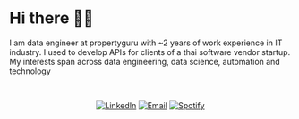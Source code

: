 # Hi there 👋🏻 

I am data engineer at propertyguru with ~2 years of work experience in IT industry. I used to develop APIs for clients of a thai software vendor startup. My interests span across data engineering, data science, automation and technology

<br />
<div align="center">

[![LinkedIn](https://img.shields.io/badge/linkedin-0c65c2.svg?&style=for-the-badge&logo=linkedin&logoColor=white)](https://www.linkedin.com/in/pinky-gautam/)
[![Email](https://img.shields.io/badge/email-ea4435?&style=for-the-badge&logo=gmail&logoColor=white)](mailto:pinky.gtm@outlook.com)
[![Spotify](https://img.shields.io/badge/Spotify-1ccc5b?style=for-the-badge&logo=spotify&logoColor=white)](https://open.spotify.com/playlist/0ZzFiccqVn5KuW87IhIuSm?si=30138dd2aa87403b)

 </div>
